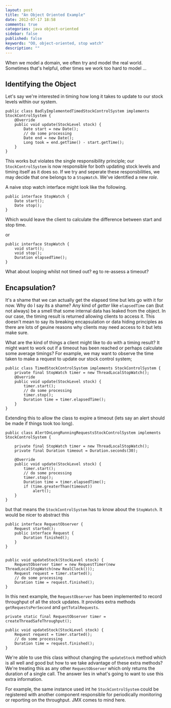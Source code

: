 ```yaml
---
layout: post
title: "An Object Oriented Example"
date: 2012-07-17 18:58
comments: true
categories: java object-oriented
sidebar: false
published: false
keywords: "OO, object-oriented, stop watch"
description: ""
---
```


When we model a domain, we often try and model the real world. Sometimes that's helpful, other times we work too hard to model ...


<!-- more -->

## Identifying the Object

Let's say we're interested in timing how long it takes to update to our stock levels within our system.

    public class BadlyImplementedTimedStockControlSystem implements StockControlSystem {   
        @Override
        public void update(StockLevel stock) {
            Date start = new Date();
            // do some processing
            Date end = new Date();
            Long took = end.getTime() - start.getTime();
        }
    }    

This works but violates the single responsibility principle; our `StockControlSystem` is now responsible for both updating stock levels and timing itself as it does so. If we try and seperate these responsbilities, we may decide that one belongs to a `StopWatch`. We've identified a new _role_.

A naive stop watch interface might look like the following.

	public interface StopWatch {
	    Date start();
	    Date stop();
	}

Which would leave the client to calculate the difference between start and stop time.	
	
or

	public interface StopWatch {
	    void start();
	    void stop();
	    Duration elapsedTime();
	}
	
	
What about looping whilst not timed out? eg to re-assess a timeout?

## Encapsulation?
	
It's a shame that we can actually get the elapsed time but lets go with it for now. Why do I say its a shame? Any kind of _getter_ like `elapsedTime` can (but not always) be a smell that some internal data has leaked from the object. In our case, the timing result is returned allowing clients to access it. This doesn't mean to say its breaking encapsulation or data hiding principles as there are lots of geuine reasons why clients may need access to it but lets make sure.

What are the kind of things a client might like to do with a timing result? It might want to work out if a timeout has been reached or perhaps calculate some average timings? For example, we may want to observe the time taken to make a request to update our stock control system;

    public class TimedStockControlSystem implements StockControlSystem {
        private final StopWatch timer = new ThreadLocalStopWatch();
        @Override
        public void update(StockLevel stock) {
            timer.start();
            // do some processing
            timer.stop();
            Duration time = timer.elapsedTime();
        }
    }
    
Extending this to allow the class to expire a timeout (lets say an alert should be made if things took too long).

    public class AlertOnLongRunningRequestsStockControlSystem implements StockControlSystem {
    
        private final StopWatch timer = new ThreadLocalStopWatch();
        private final Duration timeout = Duration.seconds(30);
    
        @Override
        public void update(StockLevel stock) {
            timer.start();
            // do some processing
            timer.stop();
            Duration time = timer.elapsedTime();
            if (time.greaterThan(timeout))
                alert();
        }
    }
    
but that means the `StockControlSystem` has to know about the `StopWatch`. It would be nicer to abstract this  
    
    public interface RequestObserver {
        Request started();
        public interface Request {
            Duration finished();
        }
    }

    
    public void updateStock(StockLevel stock) {
        RequestObserver timer = new RequestTimer(new ThreadLocalStopWatch(new RealClock()));
        Request request = timer.started();
        // do some processing
        Duration time = request.finished();
    }
    
    
In this next example, the `RequestObserver` has been implemented to record throughput of all the stock updates. It provides extra methods `getRequestsPerSecond` and `getTotalRequests`. 
    
    private static final RequestObserver timer = createThreadSafeThroughput();
    
    public void updateStock(StockLevel stock) {
        Request request = timer.started();
        // do some processing
        Duration time = request.finished();
    }

We're able to use this class without changing the `updateStock` method which is all well and good but how to we take advantage of these extra methods? We're treating this as any other `RequestObserver` which only returns the duration of a single call. The answer lies in what's going to want to use this extra information.

For example, the same instance used int he `StockControlSystem` could be registered with another component responsible for periodically monitoring or reporting on the throughput. JMX comes to mind here. 



   